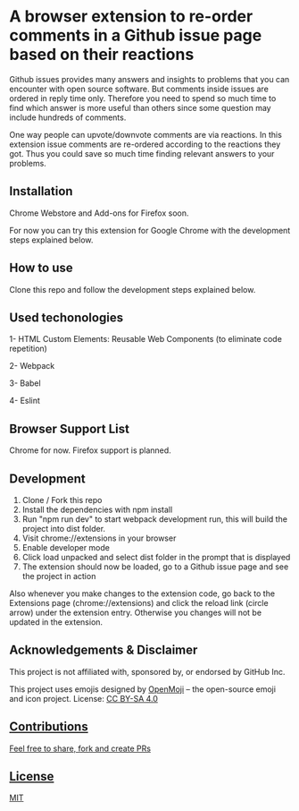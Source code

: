 # A browser extension to re-order comments in a Github issue page based on their reactions

Github issues provides many answers and insights to problems that you can encounter with open source software. 
But comments inside issues are ordered in reply time only.
Therefore you need to spend so much time to find which answer is more useful than others since some question may include hundreds of comments.

One way people can upvote/downvote comments are via reactions. In this extension issue comments are re-ordered according to the reactions they got. 
Thus you could save so much time finding relevant answers to your problems.

## Installation
Chrome Webstore and Add-ons for Firefox soon. 

For now you can try this extension for Google Chrome with the development steps explained below.

## How to use
Clone this repo and follow the development steps explained below.

## Used techonologies
1- HTML Custom Elements: Reusable Web Components (to eliminate code repetition)

2- Webpack

3- Babel

4- Eslint

## Browser Support List
Chrome for now. Firefox support is planned.

## Development
1. Clone / Fork this repo
2. Install the dependencies with npm install
3. Run "npm run dev" to start webpack development run, this will build the project into dist folder.
4. Visit chrome://extensions in your browser
5. Enable developer mode
6. Click load unpacked and select dist folder in the prompt that is displayed
7. The extension should now be loaded, go to a Github issue page and see the project in action

Also whenever you make changes to the extension code, go back to the Extensions page (chrome://extensions) and click the reload link (circle arrow) under the extension entry. Otherwise you changes will not be updated in the extension.

## Acknowledgements & Disclaimer
This project is not affiliated with, sponsored by, or endorsed by GitHub Inc.

This project uses emojis designed by <a href="https://openmoji.org/">OpenMoji</a> – the open-source emoji and icon project. License: <a href="https://creativecommons.org/licenses/by-sa/4.0/#"> CC BY-SA 4.0

## Contributions
Feel free to share, fork and create PRs

## License
MIT
